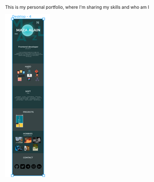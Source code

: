 This is my personal portfolio, where I'm sharing my skills and who am I

 ![Screenshot](resume.png)

